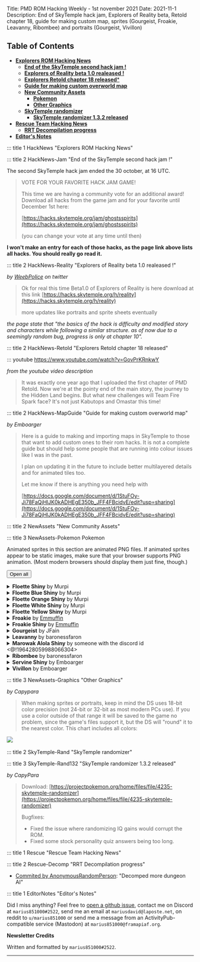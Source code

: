 Title: PMD ROM Hacking Weekly - 1st november 2021
Date: 2021-11-1
Description: End of SkyTemple hack jam, Explorers of Reality beta, Retold chapter 18, guide for making custom map, sprites (Gourgeist, Froakie, Leavanny, Ribombee) and portraits (Gourgeist, Vivillon)

<style>
details summary > * { 
  display: inline;
}
</style>

<h2 id="ToC">Table of Contents</h2>

- [**Explorers ROM Hacking News**](#HackNews)
    - [**End of the SkyTemple second hack jam !**](#HackNews-Jam)
    - [**Explorers of Reality beta 1.0 realeased !**](#HackNews-Reality)
    - [**Explorers Retold chapter 18 released***](#HackNews-Retold)
    - [**Guide for making custom overworld map**](#HackNews-MapGuide)
    - [**New Community Assets**](#NewAssets)
        - [**Pokemon**](#NewAssets-Pokemon)
        - [**Other Graphics**](#NewAssets-Graphics)
    - [**SkyTemple randomizer**](#SkyTemple-Rand)
        - [**SkyTemple randomizer 1.3.2 released**](#SkyTemple-Rand132)
- [**Rescue Team Hacking News**](#Rescue)
    - [**RRT Decompilation progress**](#Rescue-Decomp)
- [**Editor's Notes**](#EditorNotes)


::: title 1 HackNews "Explorers ROM Hacking News"

::: title 2 HackNews-Jam "End of the SkyTemple second hack jam !"

The second SkyTemple hack jam ended the 30 october, at 16 UTC.

> VOTE FOR YOUR FAVORITE HACK JAM GAME!
>
> This time we are having a community vote for an additional award! Download all hacks from the game jam and for your favorite until December 1st here:
> 
> [https://hacks.skytemple.org/jam/ghostsspirits](https://hacks.skytemple.org/jam/ghostsspirits)
> 
> (you can change your vote at any time until then)

**I won't make an entry for each of those hacks, as the page link above lists all hacks. You should really go read it.**

::: title 2 HackNews-Reality "Explorers of Reality beta 1.0 realeased !"

*by [WeebPolice](https://twitter.com/police_weeb) on twitter*

> Ok for real this time Beta1.0 of Explorers of Reality is here download at this link [https://hacks.skytemple.org/h/reality](https://hacks.skytemple.org/h/reality)
>
> more updates like portraits and sprite sheets eventually

*the page state that "the basics of the hack is difficulty and modified story and characters while following a similar structure. as of now due to a seemingly random bug, progress is only at chapter 10".*

::: title 2 HackNews-Retold "Explorers Retold chapter 18 released"

::: youtube https://www.youtube.com/watch?v=GovPrKRnkwY

*from the youtube video description*

> It was exactly one year ago that I uploaded the first chapter of PMD Retold. Now we're at the pointy end of the main story, the journey to the Hidden Land begins. But what new challenges will Team Fire Spark face? It's not just Kabutops and Omastar this time!

::: title 2 HackNews-MapGuide "Guide for making custom overworld map"

*by Emboarger*

> Here is a guide to making and importing maps in SkyTemple to those that want to add custom ones to their rom hacks. It is not a complete guide but should help some people that are running into colour issues like I was in the past. 
> 
> I plan on updating it in the future to include better multilayered details and for animated tiles too. 
> 
> Let me know if there is anything you need help with 
> 
> [https://docs.google.com/document/d/1StuFOy-Ji78FaQjHlJK0kADHEgE350b_JFF4FBcidvE/edit?usp=sharing](https://docs.google.com/document/d/1StuFOy-Ji78FaQjHlJK0kADHEgE350b_JFF4FBcidvE/edit?usp=sharing)

::: title 2 NewAssets "New Community Assets"

::: title 3 NewAssets-Pokemon Pokemon

Animated sprites in this section are animated PNG files. If animated sprites appear to be static images, make sure that your browser supports PNG animation. (Most modern browsers should display them just fine, though.)

<button onclick="unfoldmonster()">Open all</button><details class="monstergeneral"><summary><b>Floette  Shiny</b> by Murpi</summary>Sprite Added<div class="changetomonsterlist"><div class="contentcontainer"><div class="contentinner"><span>Attack</span><br><img src="./images/36-changes/todo.png" style="min-width:none;width:256px;height:320px"></img></div><div class="contentinner"><span>Charge</span><br><img src="./images/36-changes/todo-0.png" style="min-width:none;width:96px;height:224px"></img></div><div class="contentinner"><span>Double</span><br><img src="./images/36-changes/todo-1.png" style="min-width:none;width:224px;height:320px"></img></div><div class="contentinner"><span>Eat</span><br><img src="./images/36-changes/todo-2.png" style="min-width:none;width:96px;height:128px"></img></div><div class="contentinner"><span>Hop</span><br><img src="./images/36-changes/todo-3.png" style="min-width:none;width:96px;height:416px"></img></div><div class="contentinner"><span>Hurt</span><br><img src="./images/36-changes/todo-4.png" style="min-width:none;width:160px;height:256px"></img></div><div class="contentinner"><span>Idle</span><br><img src="./images/36-changes/todo-5.png" style="min-width:none;width:96px;height:224px"></img></div><div class="contentinner"><span>Rotate</span><br><img src="./images/36-changes/todo-6.png" style="min-width:none;width:96px;height:192px"></img></div><div class="contentinner"><span>Shoot</span><br><img src="./images/36-changes/todo-7.png" style="min-width:none;width:128px;height:224px"></img></div><div class="contentinner"><span>Sleep</span><br><img src="./images/36-changes/todo-8.png" style="min-width:none;width:96px;height:96px"></img></div><div class="contentinner"><span>Swell</span><br><img src="./images/36-changes/todo-9.png" style="min-width:none;width:96px;height:256px"></img></div><div class="contentinner"><span>Swing</span><br><img src="./images/36-changes/todo-10.png" style="min-width:none;width:320px;height:320px"></img></div><div class="contentinner"><span>Walk</span><br><img src="./images/36-changes/todo-11.png" style="min-width:none;width:96px;height:256px"></img></div></div></div></details><details class="monstergeneral"><summary><b>Floette Blue Shiny</b> by Murpi</summary>Sprite Added<div class="changetomonsterlist"><div class="contentcontainer"><div class="contentinner"><span>Attack</span><br><img src="./images/36-changes/todo-12.png" style="min-width:none;width:256px;height:320px"></img></div><div class="contentinner"><span>Charge</span><br><img src="./images/36-changes/todo-13.png" style="min-width:none;width:96px;height:224px"></img></div><div class="contentinner"><span>Double</span><br><img src="./images/36-changes/todo-14.png" style="min-width:none;width:224px;height:320px"></img></div><div class="contentinner"><span>Eat</span><br><img src="./images/36-changes/todo-15.png" style="min-width:none;width:96px;height:128px"></img></div><div class="contentinner"><span>Hop</span><br><img src="./images/36-changes/todo-16.png" style="min-width:none;width:96px;height:416px"></img></div><div class="contentinner"><span>Hurt</span><br><img src="./images/36-changes/todo-17.png" style="min-width:none;width:160px;height:256px"></img></div><div class="contentinner"><span>Idle</span><br><img src="./images/36-changes/todo-18.png" style="min-width:none;width:96px;height:224px"></img></div><div class="contentinner"><span>Rotate</span><br><img src="./images/36-changes/todo-19.png" style="min-width:none;width:96px;height:192px"></img></div><div class="contentinner"><span>Shoot</span><br><img src="./images/36-changes/todo-20.png" style="min-width:none;width:128px;height:224px"></img></div><div class="contentinner"><span>Sleep</span><br><img src="./images/36-changes/todo-21.png" style="min-width:none;width:96px;height:96px"></img></div><div class="contentinner"><span>Swell</span><br><img src="./images/36-changes/todo-22.png" style="min-width:none;width:96px;height:256px"></img></div><div class="contentinner"><span>Swing</span><br><img src="./images/36-changes/todo-23.png" style="min-width:none;width:320px;height:320px"></img></div><div class="contentinner"><span>Walk</span><br><img src="./images/36-changes/todo-24.png" style="min-width:none;width:96px;height:256px"></img></div></div></div></details><details class="monstergeneral"><summary><b>Floette Orange Shiny</b> by Murpi</summary>Sprite Added<div class="changetomonsterlist"><div class="contentcontainer"><div class="contentinner"><span>Attack</span><br><img src="./images/36-changes/todo-25.png" style="min-width:none;width:256px;height:320px"></img></div><div class="contentinner"><span>Charge</span><br><img src="./images/36-changes/todo-26.png" style="min-width:none;width:96px;height:224px"></img></div><div class="contentinner"><span>Double</span><br><img src="./images/36-changes/todo-27.png" style="min-width:none;width:224px;height:320px"></img></div><div class="contentinner"><span>Eat</span><br><img src="./images/36-changes/todo-28.png" style="min-width:none;width:96px;height:128px"></img></div><div class="contentinner"><span>Hop</span><br><img src="./images/36-changes/todo-29.png" style="min-width:none;width:96px;height:416px"></img></div><div class="contentinner"><span>Hurt</span><br><img src="./images/36-changes/todo-30.png" style="min-width:none;width:160px;height:256px"></img></div><div class="contentinner"><span>Idle</span><br><img src="./images/36-changes/todo-31.png" style="min-width:none;width:96px;height:224px"></img></div><div class="contentinner"><span>Rotate</span><br><img src="./images/36-changes/todo-32.png" style="min-width:none;width:96px;height:192px"></img></div><div class="contentinner"><span>Shoot</span><br><img src="./images/36-changes/todo-33.png" style="min-width:none;width:128px;height:224px"></img></div><div class="contentinner"><span>Sleep</span><br><img src="./images/36-changes/todo-34.png" style="min-width:none;width:96px;height:96px"></img></div><div class="contentinner"><span>Swell</span><br><img src="./images/36-changes/todo-35.png" style="min-width:none;width:96px;height:256px"></img></div><div class="contentinner"><span>Swing</span><br><img src="./images/36-changes/todo-36.png" style="min-width:none;width:320px;height:320px"></img></div><div class="contentinner"><span>Walk</span><br><img src="./images/36-changes/todo-37.png" style="min-width:none;width:96px;height:256px"></img></div></div></div></details><details class="monstergeneral"><summary><b>Floette White Shiny</b> by Murpi</summary>Sprite Added<div class="changetomonsterlist"><div class="contentcontainer"><div class="contentinner"><span>Attack</span><br><img src="./images/36-changes/todo-38.png" style="min-width:none;width:256px;height:320px"></img></div><div class="contentinner"><span>Charge</span><br><img src="./images/36-changes/todo-39.png" style="min-width:none;width:96px;height:224px"></img></div><div class="contentinner"><span>Double</span><br><img src="./images/36-changes/todo-40.png" style="min-width:none;width:224px;height:320px"></img></div><div class="contentinner"><span>Eat</span><br><img src="./images/36-changes/todo-41.png" style="min-width:none;width:96px;height:128px"></img></div><div class="contentinner"><span>Hop</span><br><img src="./images/36-changes/todo-42.png" style="min-width:none;width:96px;height:416px"></img></div><div class="contentinner"><span>Hurt</span><br><img src="./images/36-changes/todo-43.png" style="min-width:none;width:160px;height:256px"></img></div><div class="contentinner"><span>Idle</span><br><img src="./images/36-changes/todo-44.png" style="min-width:none;width:96px;height:224px"></img></div><div class="contentinner"><span>Rotate</span><br><img src="./images/36-changes/todo-45.png" style="min-width:none;width:96px;height:192px"></img></div><div class="contentinner"><span>Shoot</span><br><img src="./images/36-changes/todo-46.png" style="min-width:none;width:128px;height:224px"></img></div><div class="contentinner"><span>Sleep</span><br><img src="./images/36-changes/todo-47.png" style="min-width:none;width:96px;height:96px"></img></div><div class="contentinner"><span>Swell</span><br><img src="./images/36-changes/todo-48.png" style="min-width:none;width:96px;height:256px"></img></div><div class="contentinner"><span>Swing</span><br><img src="./images/36-changes/todo-49.png" style="min-width:none;width:320px;height:320px"></img></div><div class="contentinner"><span>Walk</span><br><img src="./images/36-changes/todo-50.png" style="min-width:none;width:96px;height:256px"></img></div></div></div></details><details class="monstergeneral"><summary><b>Floette Yellow Shiny</b> by Murpi</summary>Sprite Added<div class="changetomonsterlist"><div class="contentcontainer"><div class="contentinner"><span>Attack</span><br><img src="./images/36-changes/todo-51.png" style="min-width:none;width:256px;height:320px"></img></div><div class="contentinner"><span>Charge</span><br><img src="./images/36-changes/todo-52.png" style="min-width:none;width:96px;height:224px"></img></div><div class="contentinner"><span>Double</span><br><img src="./images/36-changes/todo-53.png" style="min-width:none;width:224px;height:320px"></img></div><div class="contentinner"><span>Eat</span><br><img src="./images/36-changes/todo-54.png" style="min-width:none;width:96px;height:128px"></img></div><div class="contentinner"><span>Hop</span><br><img src="./images/36-changes/todo-55.png" style="min-width:none;width:96px;height:416px"></img></div><div class="contentinner"><span>Hurt</span><br><img src="./images/36-changes/todo-56.png" style="min-width:none;width:160px;height:256px"></img></div><div class="contentinner"><span>Idle</span><br><img src="./images/36-changes/todo-57.png" style="min-width:none;width:96px;height:224px"></img></div><div class="contentinner"><span>Rotate</span><br><img src="./images/36-changes/todo-58.png" style="min-width:none;width:96px;height:192px"></img></div><div class="contentinner"><span>Shoot</span><br><img src="./images/36-changes/todo-59.png" style="min-width:none;width:128px;height:224px"></img></div><div class="contentinner"><span>Sleep</span><br><img src="./images/36-changes/todo-60.png" style="min-width:none;width:96px;height:96px"></img></div><div class="contentinner"><span>Swell</span><br><img src="./images/36-changes/todo-61.png" style="min-width:none;width:96px;height:256px"></img></div><div class="contentinner"><span>Swing</span><br><img src="./images/36-changes/todo-62.png" style="min-width:none;width:320px;height:320px"></img></div><div class="contentinner"><span>Walk</span><br><img src="./images/36-changes/todo-63.png" style="min-width:none;width:96px;height:256px"></img></div></div></div></details><details class="monstergeneral"><summary><b>Froakie</b> by <a href="https://twitter.com/Ernmuffin">Emmuffin</a></summary>Sprite Added<div class="changetomonsterlist"><div class="contentcontainer"><div class="contentinner"><span>Attack</span><br><img src="./images/36-changes/todo-64.png" style="min-width:none;width:288px;height:320px"></img></div><div class="contentinner"><span>Charge</span><br><img src="./images/36-changes/todo-65.png" style="min-width:none;width:96px;height:128px"></img></div><div class="contentinner"><span>Cringe</span><br><img src="./images/36-changes/todo-66.png" style="min-width:none;width:128px;height:224px"></img></div><div class="contentinner"><span>DeepBreath</span><br><img src="./images/36-changes/todo-67.png" style="min-width:none;width:96px;height:96px"></img></div><div class="contentinner"><span>Double</span><br><img src="./images/36-changes/todo-68.png" style="min-width:none;width:192px;height:224px"></img></div><div class="contentinner"><span>Eat</span><br><img src="./images/36-changes/todo-69.png" style="min-width:none;width:96px;height:96px"></img></div><div class="contentinner"><span>EventSleep</span><br><img src="./images/36-changes/todo-70.png" style="min-width:none;width:96px;height:64px"></img></div><div class="contentinner"><span>Faint</span><br><img src="./images/36-changes/todo-71.png" style="min-width:none;width:128px;height:96px"></img></div><div class="contentinner"><span>Float</span><br><img src="./images/36-changes/todo-72.png" style="min-width:none;width:96px;height:96px"></img></div><div class="contentinner"><span>Head</span><br><img src="./images/36-changes/todo-73.png" style="min-width:none;width:96px;height:160px"></img></div><div class="contentinner"><span>HitGround</span><br><img src="./images/36-changes/todo-74.png" style="min-width:none;width:96px;height:128px"></img></div><div class="contentinner"><span>Hop</span><br><img src="./images/36-changes/todo-75.png" style="min-width:none;width:96px;height:288px"></img></div><div class="contentinner"><span>Hurt</span><br><img src="./images/36-changes/todo-76.png" style="min-width:none;width:192px;height:224px"></img></div><div class="contentinner"><span>Idle</span><br><img src="./images/36-changes/todo-77.png" style="min-width:none;width:96px;height:160px"></img></div><div class="contentinner"><span>Laying</span><br><img src="./images/36-changes/todo-78.png" style="min-width:none;width:96px;height:64px"></img></div><div class="contentinner"><span>LeapForth</span><br><img src="./images/36-changes/todo-79.png" style="min-width:none;width:96px;height:288px"></img></div><div class="contentinner"><span>LookUp</span><br><img src="./images/36-changes/todo-80.png" style="min-width:none;width:96px;height:96px"></img></div><div class="contentinner"><span>LostBalance</span><br><img src="./images/36-changes/todo-81.png" style="min-width:none;width:96px;height:96px"></img></div><div class="contentinner"><span>Nod</span><br><img src="./images/36-changes/todo-82.png" style="min-width:none;width:96px;height:96px"></img></div><div class="contentinner"><span>Pain</span><br><img src="./images/36-changes/todo-83.png" style="min-width:none;width:96px;height:128px"></img></div><div class="contentinner"><span>Pose</span><br><img src="./images/36-changes/todo-84.png" style="min-width:none;width:96px;height:128px"></img></div><div class="contentinner"><span>Pull</span><br><img src="./images/36-changes/todo-85.png" style="min-width:none;width:128px;height:128px"></img></div><div class="contentinner"><span>Rotate</span><br><img src="./images/36-changes/todo-86.png" style="min-width:none;width:96px;height:96px"></img></div><div class="contentinner"><span>Shoot</span><br><img src="./images/36-changes/todo-87.png" style="min-width:none;width:128px;height:160px"></img></div><div class="contentinner"><span>Sink</span><br><img src="./images/36-changes/todo-88.png" style="min-width:none;width:96px;height:96px"></img></div><div class="contentinner"><span>Sit</span><br><img src="./images/36-changes/todo-89.png" style="min-width:none;width:96px;height:96px"></img></div><div class="contentinner"><span>Sleep</span><br><img src="./images/36-changes/todo-90.png" style="min-width:none;width:96px;height:96px"></img></div><div class="contentinner"><span>Swing</span><br><img src="./images/36-changes/todo-91.png" style="min-width:none;width:288px;height:320px"></img></div><div class="contentinner"><span>Trip</span><br><img src="./images/36-changes/todo-92.png" style="min-width:none;width:96px;height:96px"></img></div><div class="contentinner"><span>Tumble</span><br><img src="./images/36-changes/todo-93.png" style="min-width:none;width:96px;height:128px"></img></div><div class="contentinner"><span>TumbleBack</span><br><img src="./images/36-changes/todo-94.png" style="min-width:none;width:96px;height:128px"></img></div><div class="contentinner"><span>Wake</span><br><img src="./images/36-changes/todo-95.png" style="min-width:none;width:96px;height:96px"></img></div><div class="contentinner"><span>Walk</span><br><img src="./images/36-changes/todo-96.png" style="min-width:none;width:128px;height:160px"></img></div></div></div></details><details class="monstergeneral"><summary><b>Froakie  Shiny</b> by <a href="https://twitter.com/Ernmuffin">Emmuffin</a></summary>Sprite Added<div class="changetomonsterlist"><div class="contentcontainer"><div class="contentinner"><span>Attack</span><br><img src="./images/36-changes/todo-97.png" style="min-width:none;width:288px;height:320px"></img></div><div class="contentinner"><span>Charge</span><br><img src="./images/36-changes/todo-98.png" style="min-width:none;width:96px;height:128px"></img></div><div class="contentinner"><span>Cringe</span><br><img src="./images/36-changes/todo-99.png" style="min-width:none;width:128px;height:224px"></img></div><div class="contentinner"><span>DeepBreath</span><br><img src="./images/36-changes/todo-100.png" style="min-width:none;width:96px;height:96px"></img></div><div class="contentinner"><span>Double</span><br><img src="./images/36-changes/todo-101.png" style="min-width:none;width:192px;height:224px"></img></div><div class="contentinner"><span>Eat</span><br><img src="./images/36-changes/todo-102.png" style="min-width:none;width:96px;height:96px"></img></div><div class="contentinner"><span>EventSleep</span><br><img src="./images/36-changes/todo-103.png" style="min-width:none;width:96px;height:64px"></img></div><div class="contentinner"><span>Faint</span><br><img src="./images/36-changes/todo-104.png" style="min-width:none;width:128px;height:96px"></img></div><div class="contentinner"><span>Float</span><br><img src="./images/36-changes/todo-105.png" style="min-width:none;width:96px;height:96px"></img></div><div class="contentinner"><span>Head</span><br><img src="./images/36-changes/todo-106.png" style="min-width:none;width:96px;height:160px"></img></div><div class="contentinner"><span>HitGround</span><br><img src="./images/36-changes/todo-107.png" style="min-width:none;width:96px;height:128px"></img></div><div class="contentinner"><span>Hop</span><br><img src="./images/36-changes/todo-108.png" style="min-width:none;width:96px;height:288px"></img></div><div class="contentinner"><span>Hurt</span><br><img src="./images/36-changes/todo-109.png" style="min-width:none;width:192px;height:224px"></img></div><div class="contentinner"><span>Idle</span><br><img src="./images/36-changes/todo-110.png" style="min-width:none;width:96px;height:160px"></img></div><div class="contentinner"><span>Laying</span><br><img src="./images/36-changes/todo-111.png" style="min-width:none;width:96px;height:64px"></img></div><div class="contentinner"><span>LeapForth</span><br><img src="./images/36-changes/todo-112.png" style="min-width:none;width:96px;height:288px"></img></div><div class="contentinner"><span>LookUp</span><br><img src="./images/36-changes/todo-113.png" style="min-width:none;width:96px;height:96px"></img></div><div class="contentinner"><span>LostBalance</span><br><img src="./images/36-changes/todo-114.png" style="min-width:none;width:96px;height:96px"></img></div><div class="contentinner"><span>Nod</span><br><img src="./images/36-changes/todo-115.png" style="min-width:none;width:96px;height:96px"></img></div><div class="contentinner"><span>Pain</span><br><img src="./images/36-changes/todo-116.png" style="min-width:none;width:96px;height:128px"></img></div><div class="contentinner"><span>Pose</span><br><img src="./images/36-changes/todo-117.png" style="min-width:none;width:96px;height:128px"></img></div><div class="contentinner"><span>Pull</span><br><img src="./images/36-changes/todo-118.png" style="min-width:none;width:128px;height:128px"></img></div><div class="contentinner"><span>Rotate</span><br><img src="./images/36-changes/todo-119.png" style="min-width:none;width:96px;height:96px"></img></div><div class="contentinner"><span>Shoot</span><br><img src="./images/36-changes/todo-120.png" style="min-width:none;width:128px;height:160px"></img></div><div class="contentinner"><span>Sink</span><br><img src="./images/36-changes/todo-121.png" style="min-width:none;width:96px;height:96px"></img></div><div class="contentinner"><span>Sit</span><br><img src="./images/36-changes/todo-122.png" style="min-width:none;width:96px;height:96px"></img></div><div class="contentinner"><span>Sleep</span><br><img src="./images/36-changes/todo-123.png" style="min-width:none;width:96px;height:96px"></img></div><div class="contentinner"><span>Swing</span><br><img src="./images/36-changes/todo-124.png" style="min-width:none;width:288px;height:320px"></img></div><div class="contentinner"><span>Trip</span><br><img src="./images/36-changes/todo-125.png" style="min-width:none;width:96px;height:96px"></img></div><div class="contentinner"><span>Tumble</span><br><img src="./images/36-changes/todo-126.png" style="min-width:none;width:96px;height:128px"></img></div><div class="contentinner"><span>TumbleBack</span><br><img src="./images/36-changes/todo-127.png" style="min-width:none;width:96px;height:128px"></img></div><div class="contentinner"><span>Wake</span><br><img src="./images/36-changes/todo-128.png" style="min-width:none;width:96px;height:96px"></img></div><div class="contentinner"><span>Walk</span><br><img src="./images/36-changes/todo-129.png" style="min-width:none;width:128px;height:160px"></img></div></div></div></details><details class="monstergeneral"><summary><b>Gourgeist</b> by JFain</summary>Sprite Added<div class="changetomonsterlist"><div class="contentcontainer"><div class="contentinner"><span>Attack</span><br><img src="./images/36-changes/todo-130.png" style="min-width:none;width:224px;height:288px"></img></div><div class="contentinner"><span>Charge</span><br><img src="./images/36-changes/todo-131.png" style="min-width:none;width:96px;height:224px"></img></div><div class="contentinner"><span>Double</span><br><img src="./images/36-changes/todo-132.png" style="min-width:none;width:192px;height:320px"></img></div><div class="contentinner"><span>Hop</span><br><img src="./images/36-changes/todo-133.png" style="min-width:none;width:128px;height:416px"></img></div><div class="contentinner"><span>Hover</span><br><img src="./images/36-changes/todo-134.png" style="min-width:none;width:96px;height:288px"></img></div><div class="contentinner"><span>Hurt</span><br><img src="./images/36-changes/todo-135.png" style="min-width:none;width:192px;height:320px"></img></div><div class="contentinner"><span>Idle</span><br><img src="./images/36-changes/todo-136.png" style="min-width:none;width:96px;height:224px"></img></div><div class="contentinner"><span>Rotate</span><br><img src="./images/36-changes/todo-137.png" style="min-width:none;width:96px;height:224px"></img></div><div class="contentinner"><span>Shoot</span><br><img src="./images/36-changes/todo-138.png" style="min-width:none;width:160px;height:256px"></img></div><div class="contentinner"><span>Sleep</span><br><img src="./images/36-changes/todo-139.png" style="min-width:none;width:96px;height:192px"></img></div><div class="contentinner"><span>Swing</span><br><img src="./images/36-changes/todo-140.png" style="min-width:none;width:320px;height:384px"></img></div><div class="contentinner"><span>Walk</span><br><img src="./images/36-changes/todo-141.png" style="min-width:none;width:96px;height:224px"></img></div></div></div>Portrait Added<div class="changetomonsterlist"><div class="contentcontainer"><div class="contentinner"><span>Happy</span><br><img src="./images/36-changes/todo-142.png" style="min-width:none;width:160px;height:160px"></img></div><div class="contentinner"><span>Happy^</span><br><img src="./images/36-changes/todo-143.png" style="min-width:none;width:160px;height:160px"></img></div><div class="contentinner"><span>Stunned</span><br><img src="./images/36-changes/todo-144.png" style="min-width:none;width:160px;height:160px"></img></div><div class="contentinner"><span>Stunned^</span><br><img src="./images/36-changes/todo-145.png" style="min-width:none;width:160px;height:160px"></img></div><div class="contentinner"><span>Surprised</span><br><img src="./images/36-changes/todo-146.png" style="min-width:none;width:160px;height:160px"></img></div><div class="contentinner"><span>Surprised^</span><br><img src="./images/36-changes/todo-147.png" style="min-width:none;width:160px;height:160px"></img></div></div></div>Portrait Changed<div class="changetomonsterlist"><div class="contentcontainer"><div class="contentinner"><span>Normal</span><br><img src="./images/36-changes/todo-148.png" style="min-width:none;width:160px;height:160px"></img><br><img src="./images/36-changes/todo-149.png" style="min-width:none;width:160px;height:160px"></img></div><div class="contentinner"><span>Normal^</span><br><img src="./images/36-changes/todo-150.png" style="min-width:none;width:160px;height:160px"></img><br><img src="./images/36-changes/todo-151.png" style="min-width:none;width:160px;height:160px"></img></div></div></div></details><details class="monstergeneral"><summary><b>Leavanny</b> by baronessfaron</summary>Sprite Added<div class="changetomonsterlist"><div class="contentcontainer"><div class="contentinner"><span>Attack</span><br><img src="./images/36-changes/todo-152.png" style="min-width:none;width:256px;height:352px"></img></div><div class="contentinner"><span>Charge</span><br><img src="./images/36-changes/todo-153.png" style="min-width:none;width:128px;height:224px"></img></div><div class="contentinner"><span>Double</span><br><img src="./images/36-changes/todo-154.png" style="min-width:none;width:224px;height:288px"></img></div><div class="contentinner"><span>Hop</span><br><img src="./images/36-changes/todo-155.png" style="min-width:none;width:128px;height:384px"></img></div><div class="contentinner"><span>Hurt</span><br><img src="./images/36-changes/todo-156.png" style="min-width:none;width:192px;height:256px"></img></div><div class="contentinner"><span>Idle</span><br><img src="./images/36-changes/todo-157.png" style="min-width:none;width:128px;height:256px"></img></div><div class="contentinner"><span>Rotate</span><br><img src="./images/36-changes/todo-158.png" style="min-width:none;width:128px;height:192px"></img></div><div class="contentinner"><span>Shoot</span><br><img src="./images/36-changes/todo-159.png" style="min-width:none;width:160px;height:224px"></img></div><div class="contentinner"><span>Sleep</span><br><img src="./images/36-changes/todo-160.png" style="min-width:none;width:96px;height:160px"></img></div><div class="contentinner"><span>Swing</span><br><img src="./images/36-changes/todo-161.png" style="min-width:none;width:256px;height:352px"></img></div><div class="contentinner"><span>Walk</span><br><img src="./images/36-changes/todo-162.png" style="min-width:none;width:128px;height:192px"></img></div></div></div></details><details class="monstergeneral"><summary><b>Marowak Alola Shiny</b> by someone with the discord id &lt;@!196428059988066304&gt;</summary>Portrait Added<div class="changetomonsterlist"><div class="contentcontainer"><div class="contentinner"><span>Angry</span><br><img src="./images/36-changes/todo-163.png" style="min-width:none;width:160px;height:160px"></img></div><div class="contentinner"><span>Crying</span><br><img src="./images/36-changes/todo-164.png" style="min-width:none;width:160px;height:160px"></img></div><div class="contentinner"><span>Determined</span><br><img src="./images/36-changes/todo-165.png" style="min-width:none;width:160px;height:160px"></img></div><div class="contentinner"><span>Dizzy</span><br><img src="./images/36-changes/todo-166.png" style="min-width:none;width:160px;height:160px"></img></div><div class="contentinner"><span>Happy</span><br><img src="./images/36-changes/todo-167.png" style="min-width:none;width:160px;height:160px"></img></div><div class="contentinner"><span>Inspired</span><br><img src="./images/36-changes/todo-168.png" style="min-width:none;width:160px;height:160px"></img></div><div class="contentinner"><span>Joyous</span><br><img src="./images/36-changes/todo-169.png" style="min-width:none;width:160px;height:160px"></img></div><div class="contentinner"><span>Normal</span><br><img src="./images/36-changes/todo-170.png" style="min-width:none;width:160px;height:160px"></img></div><div class="contentinner"><span>Pain</span><br><img src="./images/36-changes/todo-171.png" style="min-width:none;width:160px;height:160px"></img></div><div class="contentinner"><span>Sad</span><br><img src="./images/36-changes/todo-172.png" style="min-width:none;width:160px;height:160px"></img></div><div class="contentinner"><span>Shouting</span><br><img src="./images/36-changes/todo-173.png" style="min-width:none;width:160px;height:160px"></img></div><div class="contentinner"><span>Sigh</span><br><img src="./images/36-changes/todo-174.png" style="min-width:none;width:160px;height:160px"></img></div><div class="contentinner"><span>Stunned</span><br><img src="./images/36-changes/todo-175.png" style="min-width:none;width:160px;height:160px"></img></div><div class="contentinner"><span>Surprised</span><br><img src="./images/36-changes/todo-176.png" style="min-width:none;width:160px;height:160px"></img></div><div class="contentinner"><span>Teary-Eyed</span><br><img src="./images/36-changes/todo-177.png" style="min-width:none;width:160px;height:160px"></img></div><div class="contentinner"><span>Worried</span><br><img src="./images/36-changes/todo-178.png" style="min-width:none;width:160px;height:160px"></img></div></div></div></details><details class="monstergeneral"><summary><b>Ribombee</b> by baronessfaron</summary>Sprite Added<div class="changetomonsterlist"><div class="contentcontainer"><div class="contentinner"><span>Attack</span><br><img src="./images/36-changes/todo-179.png" style="min-width:none;width:256px;height:320px"></img></div><div class="contentinner"><span>Charge</span><br><img src="./images/36-changes/todo-180.png" style="min-width:none;width:128px;height:192px"></img></div><div class="contentinner"><span>Double</span><br><img src="./images/36-changes/todo-181.png" style="min-width:none;width:224px;height:320px"></img></div><div class="contentinner"><span>Hop</span><br><img src="./images/36-changes/todo-182.png" style="min-width:none;width:128px;height:416px"></img></div><div class="contentinner"><span>Hover</span><br><img src="./images/36-changes/todo-183.png" style="min-width:none;width:128px;height:256px"></img></div><div class="contentinner"><span>Hurt</span><br><img src="./images/36-changes/todo-184.png" style="min-width:none;width:192px;height:224px"></img></div><div class="contentinner"><span>Idle</span><br><img src="./images/36-changes/todo-185.png" style="min-width:none;width:128px;height:224px"></img></div><div class="contentinner"><span>Rotate</span><br><img src="./images/36-changes/todo-186.png" style="min-width:none;width:128px;height:192px"></img></div><div class="contentinner"><span>Shoot</span><br><img src="./images/36-changes/todo-187.png" style="min-width:none;width:128px;height:224px"></img></div><div class="contentinner"><span>Sleep</span><br><img src="./images/36-changes/todo-188.png" style="min-width:none;width:128px;height:160px"></img></div><div class="contentinner"><span>Strike</span><br><img src="./images/36-changes/todo-189.png" style="min-width:none;width:288px;height:384px"></img></div><div class="contentinner"><span>Swing</span><br><img src="./images/36-changes/todo-190.png" style="min-width:none;width:288px;height:352px"></img></div><div class="contentinner"><span>Walk</span><br><img src="./images/36-changes/todo-191.png" style="min-width:none;width:128px;height:224px"></img></div></div></div></details><details class="monstergeneral"><summary><b>Servine  Shiny</b> by Emboarger</summary>Sprite Added<div class="changetomonsterlist"><div class="contentcontainer"><div class="contentinner"><span>Attack</span><br><img src="./images/36-changes/todo-192.png" style="min-width:none;width:256px;height:320px"></img></div><div class="contentinner"><span>Charge</span><br><img src="./images/36-changes/todo-193.png" style="min-width:none;width:96px;height:160px"></img></div><div class="contentinner"><span>Double</span><br><img src="./images/36-changes/todo-194.png" style="min-width:none;width:224px;height:256px"></img></div><div class="contentinner"><span>Hop</span><br><img src="./images/36-changes/todo-195.png" style="min-width:none;width:128px;height:352px"></img></div><div class="contentinner"><span>Hurt</span><br><img src="./images/36-changes/todo-196.png" style="min-width:none;width:192px;height:224px"></img></div><div class="contentinner"><span>Idle</span><br><img src="./images/36-changes/todo-197.png" style="min-width:none;width:128px;height:192px"></img></div><div class="contentinner"><span>Rotate</span><br><img src="./images/36-changes/todo-198.png" style="min-width:none;width:128px;height:160px"></img></div><div class="contentinner"><span>Sleep</span><br><img src="./images/36-changes/todo-199.png" style="min-width:none;width:128px;height:128px"></img></div><div class="contentinner"><span>Slice</span><br><img src="./images/36-changes/todo-200.png" style="min-width:none;width:288px;height:288px"></img></div><div class="contentinner"><span>Swing</span><br><img src="./images/36-changes/todo-201.png" style="min-width:none;width:320px;height:320px"></img></div><div class="contentinner"><span>Walk</span><br><img src="./images/36-changes/todo-202.png" style="min-width:none;width:128px;height:160px"></img></div></div></div></details><details class="monstergeneral"><summary><b>Vivillon</b> by Emboarger</summary>Portrait Added<div class="changetomonsterlist"><div class="contentcontainer"><div class="contentinner"><span>Angry</span><br><img src="./images/36-changes/todo-203.png" style="min-width:none;width:160px;height:160px"></img></div><div class="contentinner"><span>Crying</span><br><img src="./images/36-changes/todo-204.png" style="min-width:none;width:160px;height:160px"></img></div><div class="contentinner"><span>Determined</span><br><img src="./images/36-changes/todo-205.png" style="min-width:none;width:160px;height:160px"></img></div><div class="contentinner"><span>Dizzy</span><br><img src="./images/36-changes/todo-206.png" style="min-width:none;width:160px;height:160px"></img></div><div class="contentinner"><span>Pain</span><br><img src="./images/36-changes/todo-207.png" style="min-width:none;width:160px;height:160px"></img></div><div class="contentinner"><span>Shouting</span><br><img src="./images/36-changes/todo-208.png" style="min-width:none;width:160px;height:160px"></img></div><div class="contentinner"><span>Stunned</span><br><img src="./images/36-changes/todo-209.png" style="min-width:none;width:160px;height:160px"></img></div><div class="contentinner"><span>Teary-Eyed</span><br><img src="./images/36-changes/todo-210.png" style="min-width:none;width:160px;height:160px"></img></div><div class="contentinner"><span>Worried</span><br><img src="./images/36-changes/todo-211.png" style="min-width:none;width:160px;height:160px"></img></div></div></div>Portrait Changed<div class="changetomonsterlist"><div class="contentcontainer"><div class="contentinner"><span>Happy</span><br><img src="./images/36-changes/todo-212.png" style="min-width:none;width:160px;height:160px"></img><br><img src="./images/36-changes/todo-213.png" style="min-width:none;width:160px;height:160px"></img></div><div class="contentinner"><span>Inspired</span><br><img src="./images/36-changes/todo-214.png" style="min-width:none;width:160px;height:160px"></img><br><img src="./images/36-changes/todo-215.png" style="min-width:none;width:160px;height:160px"></img></div><div class="contentinner"><span>Joyous</span><br><img src="./images/36-changes/todo-216.png" style="min-width:none;width:160px;height:160px"></img><br><img src="./images/36-changes/todo-217.png" style="min-width:none;width:160px;height:160px"></img></div><div class="contentinner"><span>Normal</span><br><img src="./images/36-changes/todo-218.png" style="min-width:none;width:160px;height:160px"></img><br><img src="./images/36-changes/todo-219.png" style="min-width:none;width:160px;height:160px"></img></div><div class="contentinner"><span>Sad</span><br><img src="./images/36-changes/todo-220.png" style="min-width:none;width:160px;height:160px"></img><br><img src="./images/36-changes/todo-221.png" style="min-width:none;width:160px;height:160px"></img></div><div class="contentinner"><span>Sigh</span><br><img src="./images/36-changes/todo-222.png" style="min-width:none;width:160px;height:160px"></img><br><img src="./images/36-changes/todo-223.png" style="min-width:none;width:160px;height:160px"></img></div><div class="contentinner"><span>Surprised</span><br><img src="./images/36-changes/todo-224.png" style="min-width:none;width:160px;height:160px"></img><br><img src="./images/36-changes/todo-225.png" style="min-width:none;width:160px;height:160px"></img></div></div></div>Portrait Changed<div class="changetomonsterlist"><div class="contentcontainer"><div class="contentinner"><span>Happy</span><br><img src="./images/36-changes/todo-226.png" style="min-width:none;width:160px;height:160px"></img><br><img src="./images/36-changes/todo-227.png" style="min-width:none;width:160px;height:160px"></img></div><div class="contentinner"><span>Inspired</span><br><img src="./images/36-changes/todo-228.png" style="min-width:none;width:160px;height:160px"></img><br><img src="./images/36-changes/todo-229.png" style="min-width:none;width:160px;height:160px"></img></div><div class="contentinner"><span>Joyous</span><br><img src="./images/36-changes/todo-230.png" style="min-width:none;width:160px;height:160px"></img><br><img src="./images/36-changes/todo-231.png" style="min-width:none;width:160px;height:160px"></img></div><div class="contentinner"><span>Normal</span><br><img src="./images/36-changes/todo-232.png" style="min-width:none;width:160px;height:160px"></img><br><img src="./images/36-changes/todo-233.png" style="min-width:none;width:160px;height:160px"></img></div><div class="contentinner"><span>Sad</span><br><img src="./images/36-changes/todo-234.png" style="min-width:none;width:160px;height:160px"></img><br><img src="./images/36-changes/todo-235.png" style="min-width:none;width:160px;height:160px"></img></div><div class="contentinner"><span>Sigh</span><br><img src="./images/36-changes/todo-236.png" style="min-width:none;width:160px;height:160px"></img><br><img src="./images/36-changes/todo-237.png" style="min-width:none;width:160px;height:160px"></img></div><div class="contentinner"><span>Surprised</span><br><img src="./images/36-changes/todo-238.png" style="min-width:none;width:160px;height:160px"></img><br><img src="./images/36-changes/todo-239.png" style="min-width:none;width:160px;height:160px"></img></div></div></div></details>

::: title 3 NewAssets-Graphics "Other Graphics"

*by Capypara*

> When making sprites or portraits, keep in mind the DS uses 18-bit color precision (not 24-bit or 32-bit as most modern PCs use). If you use a color outside of that range it will be saved to the game no problem, since the game's files support it, but the DS will "round" it to the nearest color. This chart includes all colors:

![](https://media.discordapp.net/attachments/790313012355399761/895734168074469436/RGB_18bits_palette.png)


::: title 2 SkyTemple-Rand "SkyTemple randomizer"

::: title 3 SkyTemple-Rand132 "SkyTemple randomizer 1.3.2 released"

*by CapyPara*

> Download: [https://projectpokemon.org/home/files/file/4235-skytemple-randomizer](https://projectpokemon.org/home/files/file/4235-skytemple-randomizer)
> 
> Bugfixes:
>
> - Fixed the issue where randomizing IQ gains would corrupt the ROM.
> - Fixed some stock personality quiz answers being too long.

::: title 1 Rescue "Rescue Team Hacking News"

::: title 2 Rescue-Decomp "RRT Decompilation progress"

- [Commited by AnonymousRandomPerson](https://github.com/pret/pmd-red/pull/67): "Decomped more dungeon AI"

::: title 1 EditorNotes "Editor's Notes"

Did I miss anything? Feel free to [open a github issue](https://github.com/marius851000/pmd_hack_weekly/issues), contact me on Discord at ``marius851000#2522``, send me an email at ``mariusdavid@laposte.net``, on reddit to ``u/marius851000`` or send me a message from an ActivityPub-compatible service (Mastodon) at ``marius851000@framapiaf.org``.

**Newsletter Credits**

Written and formatted by ``marius851000#2522``.

---